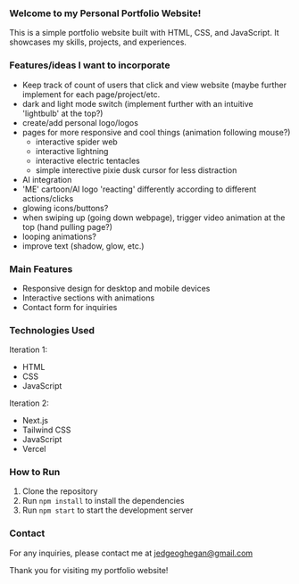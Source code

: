 ### Welcome to my Personal Portfolio Website!

This is a simple portfolio website built with HTML, CSS, and JavaScript. It showcases my skills, projects, and experiences.


### Features/ideas I want to incorporate
- Keep track of count of users that click and view website (maybe further implement for each page/project/etc.
- dark and light mode switch (implement further with an intuitive 'lightbulb' at the top?) 
- create/add personal logo/logos 
- pages for more responsive and cool things (animation following mouse?)
  - interactive spider web
  - interactive lightning
  - interactive electric tentacles
  - simple interective pixie dusk cursor for less distraction
- AI integration
- 'ME' cartoon/AI logo 'reacting' differently according to different actions/clicks
- glowing icons/buttons?
- when swiping up (going down webpage), trigger video animation at the top (hand pulling page?)
- looping animations?
- improve text (shadow, glow, etc.)
  

### Main Features

- Responsive design for desktop and mobile devices
- Interactive sections with animations
- Contact form for inquiries

### Technologies Used

Iteration 1:
- HTML
- CSS
- JavaScript

Iteration 2:
- Next.js
- Tailwind CSS
- JavaScript
- Vercel

### How to Run

1. Clone the repository
2. Run `npm install` to install the dependencies
3. Run `npm start` to start the development server

### Contact

For any inquiries, please contact me at jedgeoghegan@gmail.com

Thank you for visiting my portfolio website!



